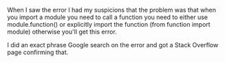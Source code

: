 When I saw the error I had my suspicions that the problem was that when you 
import a module you need to call a function you need to either use 
module.function() or explicitly import the function (from function import module)
otherwise you'll get this error. 

I did an exact phrase Google search on the error and got a Stack Overflow page
confirming that.